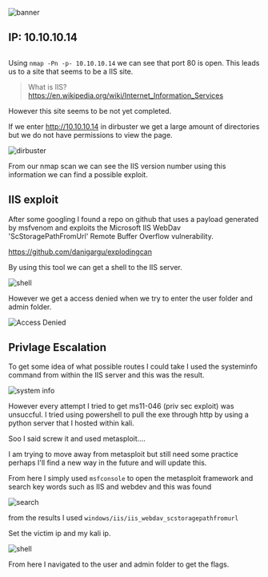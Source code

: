 ![banner](https://i.imgur.com/iFSPeoS.png)

 <b><h2>IP: 10.10.10.14</h2></b>


<h2></h2>

Using <code>nmap -Pn -p- 10.10.10.14</code> we can see that port 80 is open. This leads us to a site that seems to be a IIS site. 

> What is IIS?<br>
    https://en.wikipedia.org/wiki/Internet_Information_Services

However this site seems to be not yet completed. 

If we enter http://10.10.10.14 in dirbuster we get a large amount of directories but we do not have permissions to view the page. 

![dirbuster](https://imgur.com/rjBKFRA.png)

From our nmap scan we can see the IIS version number using this information we can find a possible exploit. 

<h2>IIS exploit</h2

After some googling I found a repo on github that uses a payload generated by msfvenom and exploits the Microsoft IIS WebDav 'ScStoragePathFromUrl' Remote Buffer Overflow vulnerability. 

https://github.com/danigargu/explodingcan

By using this tool we can get a shell to the IIS server.

![shell](https://imgur.com/2hjleGz.png)

However we get a access denied when we try to enter the user folder and admin folder. 

![Access Denied](https://i.imgur.com/ZDNYKel.png)

<h2>Privlage Escalation</h2>

To get some idea of what possible routes I could take I used the systeminfo command from within the IIS server and this was the result. 

![system info](https://i.imgur.com/kNLqyzV.png)


However every attempt I tried to get ms11-046 (priv sec exploit) was unsuccful. I tried using powershell to pull the exe through http by using a python server that I hosted within kali. 


Soo I said screw it and used metasploit....

I am trying to move away from metasploit but still need some practice perhaps I'll find a new way in the future and will update this.

From here I simply used <code>msfconsole</code> to open the metasploit framework and search key words such as IIS and webdev and this was found 

![search](https://i.imgur.com/N8v3OG7.png)

from the results I used <code>windows/iis/iis_webdav_scstoragepathfromurl</code>

Set the victim ip and my kali ip.

![shell](https://i.imgur.com/66y2r1S.png)



From here I navigated to the user and admin folder to get the flags.
